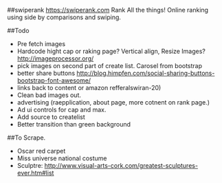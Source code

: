 ##swiperank
https://swiperank.com
Rank All the things!
Online ranking using side by comparisons and swiping.

##Todo
* Pre fetch images
* Hardcode hight cap or raking page? Vertical align, Resize Images? http://imageprocessor.org/
* pick images on second part of create list. Carosel from bootstrap
* better share buttons http://blog.himpfen.com/social-sharing-buttons-bootstrap-font-awesome/
* links back to content or amazon refferalswiran-20)
* Clean bad images out.
* advertising (raepplication, about page, more cotnent on rank page.)
* Ad ui controls for cap and max. 
* Add source to createlist
* Better transition than green background

##To Scrape.
* Oscar red carpet
* Miss universe national costume
* Sculptre: http://www.visual-arts-cork.com/greatest-sculptures-ever.htm#list

